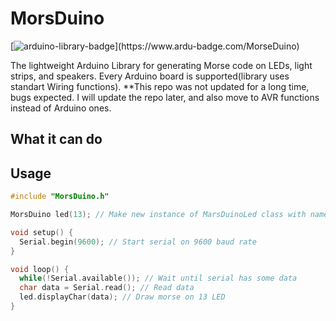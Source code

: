 # MorsDuino

[![arduino-library-badge](https://www.ardu-badge.com/badge/MorseDuino.svg?)](https://www.ardu-badge.com/MorseDuino)

The lightweight Arduino Library for generating Morse code on LEDs, light strips, and speakers. Every Arduino board is supported(library uses standart Wiring functions).
**This repo was not updated for a long time, bugs expected. I will update the repo later, and also move to AVR functions instead of Arduino ones.

## What it can do

## Usage

``` C++
#include "MorsDuino.h"

MorsDuino led(13); // Make new instance of MarsDuinoLed class with name 'led'

void setup() {
  Serial.begin(9600); // Start serial on 9600 baud rate
}

void loop() {
  while(!Serial.available()); // Wait until serial has some data
  char data = Serial.read(); // Read data
  led.displayChar(data); // Draw morse on 13 LED
}
```
